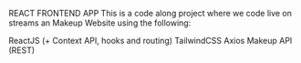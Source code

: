 REACT FRONTEND APP
This is a code along project where we code live on streams an Makeup Website using the following:

ReactJS (+ Context API, hooks and routing)
TailwindCSS
Axios
Makeup API (REST)


